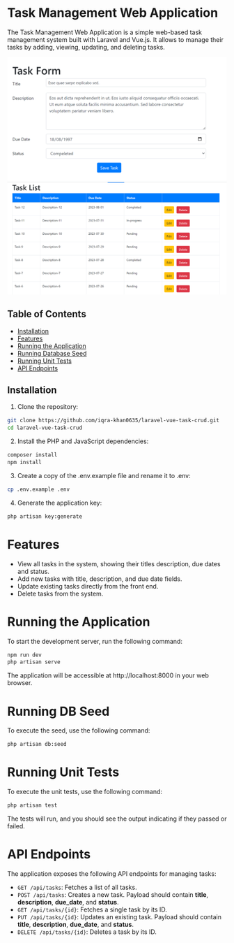 # Task Management Web Application

The Task Management Web Application is a simple web-based task management system built with Laravel and Vue.js. It allows to manage their tasks by adding, viewing, updating, and deleting tasks.

![Screenshot 1](screenshot_1.png)
![Screenshot 2](screenshot_2.png)


## Table of Contents

- [Installation](#installation)
- [Features](#features)
- [Running the Application](#running-the-application)
- [Running Database Seed](#running-db-seed)
- [Running Unit Tests](#running-unit-tests)
- [API Endpoints](#api-endpoints)

## Installation

1. Clone the repository:

```bash
git clone https://github.com/iqra-khan0635/laravel-vue-task-crud.git
cd laravel-vue-task-crud
```

2. Install the PHP and JavaScript dependencies:

``` bash
composer install
npm install
```

3. Create a copy of the .env.example file and rename it to .env:

```bash
cp .env.example .env
```

4. Generate the application key:

```bash 
php artisan key:generate
```

# Features

- View all tasks in the system, showing their titles description, due dates and status.
- Add new tasks with title, description, and due date fields.
- Update existing tasks directly from the front end.
- Delete tasks from the system.

# Running the Application

To start the development server, run the following command:

```bash
npm run dev
php artisan serve
```
   
The application will be accessible at http://localhost:8000 in your web browser.

# Running DB Seed

To execute the seed, use the following command:

```bash
php artisan db:seed
```

# Running Unit Tests

To execute the unit tests, use the following command:

```bash
php artisan test
```
The tests will run, and you should see the output indicating if they passed or failed.

# API Endpoints

The application exposes the following API endpoints for managing tasks:

- `GET /api/tasks`: Fetches a list of all tasks.
- `POST /api/tasks`: Creates a new task. Payload should contain **title**, **description**, **due_date**, and **status**.
- `GET /api/tasks/{id}`: Fetches a single task by its ID.
- `PUT /api/tasks/{id}`: Updates an existing task. Payload should contain **title**, **description**, **due_date**, and **status**.
- `DELETE /api/tasks/{id}`: Deletes a task by its ID.




